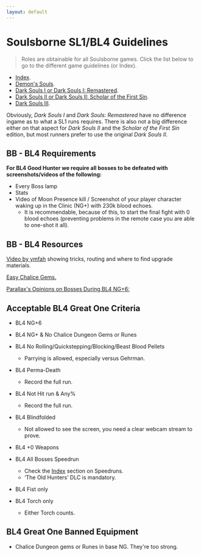 ```yaml
---
layout: default
---
```


# Soulsborne SL1/BL4 Guidelines
> Roles are obtainable for all Soulsborne games. Click the list below to go to the different game guidelines (or Index).

 * [Index](./index.md).
 * [Demon's Souls](./des.md).
 * [Dark Souls I or Dark Souls I: Remastered](./ds1.md).
 * [Dark Souls II or Dark Souls II: Scholar of the First Sin](./ds2.md).
 * [Dark Souls III](./ds3.md).
 
Obviously, _Dark Souls I_ and _Dark Souls: Remastered_ have no difference ingame as to what a SL1 runs requires. There is also not a big difference either on that aspect for _Dark Souls II_ and the _Scholar of the First Sin_ edition, but most runners prefer to use the original _Dark Souls II_.

## BB - BL4 Requirements

**For BL4 Good Hunter we require all bosses to be defeated with screenshots/videos of the following:**

* Every Boss lamp
* Stats
* Video of Moon Presence kill / Screenshot of your player character waking up in the Clinic (NG+) with 230k blood echoes.
  - It is recommendable, because of this, to start the final fight with 0 blood echoes (preventing problems in the remote case you are able to one-shot it all).

## BB - BL4 Resources

[Video by ymfah](https://www.youtube.com/watch?v=AzFks3VhU3A) showing tricks, routing and where to find upgrade materials.

[Easy Chalice Gems.](https://drive.google.com/file/d/1ffQccio5iZzxVDJxdCoSKO4FfMqhSmOo/view)

[Parallax's Opinions on Bosses During BL4 NG+6:](https://www.reddit.com/r/bloodborne/comments/6xw068/every_boss_in_the_game_beaten_at_level_4_in_new/)

## Acceptable BL4 Great One Criteria

- BL4 NG+6

- BL4 NG+ & No Chalice Dungeon Gems or Runes

- BL4 No Rolling/Quickstepping/Blocking/Beast Blood Pellets
  - Parrying is allowed, especially versus Gehrman.

- BL4 Perma-Death
  - Record the full run.
  
- BL4 Not Hit run & Any%
  - Record the full run.

- BL4 Blindfolded
  -  Not allowed to see the screen, you need a clear webcam stream to prove.
  
- BL4 +0 Weapons

- BL4 All Bosses Speedrun
  - Check the [Index](./index.md) section on Speedruns.
  - ‘The Old Hunters’ DLC is mandatory.
  
- BL4 Fist only

- BL4 Torch only
  - Either Torch counts.
  
## BL4 Great One Banned Equipment

* Chalice Dungeon gems or Runes in base NG. They're too strong.
